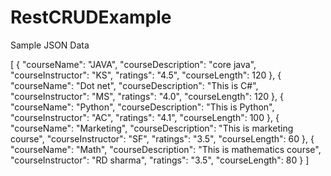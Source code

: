 # RestCRUDExample

Sample JSON Data

[
{
        "courseName": "JAVA",
        "courseDescription": "core java",
        "courseInstructor": "KS",
        "ratings": "4.5",
        "courseLength": 120
    },
    {
        "courseName": "Dot net",
        "courseDescription": "This is C#",
        "courseInstructor": "MS",
        "ratings": "4.0",
        "courseLength": 120
    },
    {
        "courseName": "Python",
        "courseDescription": "This is Python",
        "courseInstructor": "AC",
        "ratings": "4.1",
        "courseLength": 100
    },
    {
        "courseName": "Marketing",
        "courseDescription": "This is marketing course",
        "courseInstructor": "SF",
        "ratings": "3.5",
        "courseLength": 60
    },
    {
        "courseName": "Math",
        "courseDescription": "This is mathematics course",
        "courseInstructor": "RD sharma",
        "ratings": "3.5",
        "courseLength": 80
    }
]
